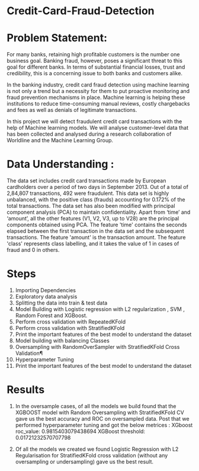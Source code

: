 # Credit-Card-Fraud-Detection

# Problem Statement: 
 For many banks, retaining high profitable customers is the number one business goal. Banking fraud, however, poses a significant threat to this goal for different banks. In terms of substantial financial losses, trust and credibility, this is a concerning issue to both banks and customers alike.

In the banking industry, credit card fraud detection using machine learning is not only a trend but a necessity for them to put proactive monitoring and fraud prevention mechanisms in place. Machine learning is helping these institutions to reduce time-consuming manual reviews, costly chargebacks and fees as well as denials of legitimate transactions.

In this project we will detect fraudulent credit card transactions with the help of Machine learning models. We will analyse customer-level data that has been collected and analysed during a research collaboration of Worldline and the Machine Learning Group.

# Data Understanding :
The data set includes credit card transactions made by European cardholders over a period of two days in September 2013. Out of a total of 2,84,807 transactions, 492 were fraudulent. This data set is highly unbalanced, with the positive class (frauds) accounting for 0.172% of the total transactions. The data set has also been modified with principal component analysis (PCA) to maintain confidentiality. Apart from ‘time’ and ‘amount’, all the other features (V1, V2, V3, up to V28) are the principal components obtained using PCA. The feature 'time' contains the seconds elapsed between the first transaction in the data set and the subsequent transactions. The feature 'amount' is the transaction amount. The feature 'class' represents class labelling, and it takes the value of 1 in cases of fraud and 0 in others.

# Steps 
1. Importing Dependencies
2. Exploratory data analysis
3. Splitting the data into train & test data
4. Model Building with Logistic regression with L2 regularization , SVM , Random Forest and XGBoost.
5. Perform cross validation with RepeatedKFold
6. Perform cross validation with StratifiedKFold
7. Print the important features of the best model to understand the dataset
8. Model building with balancing Classes
9. Oversampling with RandomOverSampler with StratifiedKFold Cross Validation¶
10. Hyperparameter Tuning
11. Print the important features of the best model to understand the dataset

# Results 
1. In the oversample cases, of all the models we build found that the XGBOOST model with Random Oversampling with StratifiedKFold CV gave us the best accuracy and ROC on oversampled data. Post that we performed hyperparameter tuning and got the below metrices :
XGboost roc_value: 0.9815403079438694 XGBoost threshold: 0.01721232570707798

2. Of all the models we created we found Logistic Regression with L2 Regularisation for StratifiedKFold cross validation (without any oversampling or undersampling) gave us the best result.
